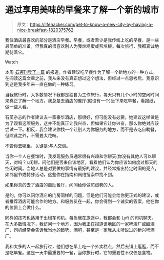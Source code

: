 # 通过享用美味的早餐来了解一个新的城市

> 原文：<https://lifehacker.com/get-to-know-a-new-city-by-having-a-nice-breakfast-1820375762>

我住酒店最喜欢的部分是酒店早餐。早餐，或者至少是我传统上吃的早餐，是一些最简单的准备，但我真的很喜欢别人为我炒鸡蛋或煎培根。每次旅行，我都真诚地期待着它。

Watch

本周 [*石英*刊登了一篇](https://quartzy.qz.com/1095740/travel-tip-breakfast-is-the-best-way-to-get-to-know-a-new-city/) 的报道，作者建议吃早餐作为了解一个新地方的一种方式。在阅读这篇文章之前，我从来没有真正想过这个想法，但经过一点思考后，我意识到这是我多年来一直在做的一种练习。

当我旅行时，大多数情况下我都是独自为工作旅行，每天只有几个小时的空闲时间来真正了解一个地方。我总是去酒店的餐厅(假设有一个)坐下来吃早餐，看报纸，做一些人看。

石英杂志的作者建议去一家豪华酒店，那很好，但可能没有必要。她建议这样做是为了观看这项服务，这并不能真正让我兴奋，但如果它让你兴奋，那么你绝对应该尝试一下。相反，我会建议你找一个让别人为你服务的地方，而不是去吃自助餐，但除此之外，不需要太花哨。

不管你去哪里，关键是:与人交谈。

当你一个人在餐馆时，我发现服务员通常很有兴趣和你聊天(你没有其他人可以聊天，对吗？).闲聊。问他们是否来自该地区，看看他们认为你应该如何度过那天的空闲时间。当地人总是对要做的事情有最好的建议，并经常指出特定时间的亮点，如邻里节或特殊活动，这些你在指南和网络搜索中找不到。

如果你真的去了酒店的自助餐厅，问问给你做煎蛋卷的人。

是的，你可以问你酒店的门房同样的问题，但是他们可能会给你更正式的建议，或者推荐酒店可能合作的地方。和服务员在一起，你会得到一个诚实的答案，他在你的位置上会做什么。

同样的技巧也适用于出租车司机。每当我在旅途中，我都会和 Lyft 的司机聊天。在大多数情况下，我访问一个地方，因为我正在报道该地区的一家啤酒厂或酿酒厂，司机经常会告诉我当地的趋势、酒吧，甚至是一家我从未听说过的新兴啤酒厂。

我和太多的人一起旅行过，他们想在早上吃一个外卖糕点，然后去镇上逛逛，而不是吃早餐。这是一天中最重要的一餐，当你旅行时，它的重要性不仅仅是食物。